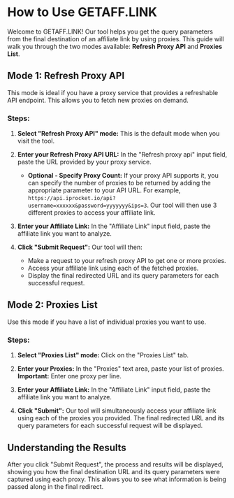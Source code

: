 # How to Use GETAFF.LINK

Welcome to GETAFF.LINK! Our tool helps you get the query parameters from the final destination of an affiliate link by using proxies. This guide will walk you through the two modes available: **Refresh Proxy API** and **Proxies List**.

## Mode 1: Refresh Proxy API

This mode is ideal if you have a proxy service that provides a refreshable API endpoint. This allows you to fetch new proxies on demand.

### Steps:

1.  **Select "Refresh Proxy API" mode:** This is the default mode when you visit the tool.

2.  **Enter your Refresh Proxy API URL:** In the "Refresh proxy api" input field, paste the URL provided by your proxy service.
    *   **Optional - Specify Proxy Count:** If your proxy API supports it, you can specify the number of proxies to be returned by adding the appropriate parameter to your API URL. For example, `https://api.iprocket.io/api?username=xxxxxx&password=yyyyyyy&ips=3`. Our tool will then use 3 different proxies to access your affiliate link.

3.  **Enter your Affiliate Link:** In the "Affiliate Link" input field, paste the affiliate link you want to analyze.

4.  **Click "Submit Request":** Our tool will then:
    *   Make a request to your refresh proxy API to get one or more proxies.
    *   Access your affiliate link using each of the fetched proxies.
    *   Display the final redirected URL and its query parameters for each successful request.

## Mode 2: Proxies List

Use this mode if you have a list of individual proxies you want to use.

### Steps:

1.  **Select "Proxies List" mode:** Click on the "Proxies List" tab.

2.  **Enter your Proxies:** In the "Proxies" text area, paste your list of proxies. **Important:** Enter one proxy per line.

3.  **Enter your Affiliate Link:** In the "Affiliate Link" input field, paste the affiliate link you want to analyze.

4.  **Click "Submit":** Our tool will simultaneously access your affiliate link using each of the proxies you provided. The final redirected URL and its query parameters for each successful request will be displayed.

## Understanding the Results

After you click "Submit Request", the process and results will be displayed, showing you how the final destination URL and its query parameters were captured using each proxy. This allows you to see what information is being passed along in the final redirect.